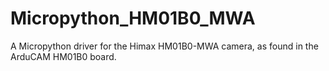 # Micropython_HM01B0_MWA
A Micropython driver for the Himax HM01B0-MWA camera, as found in the ArduCAM HM01B0 board.
